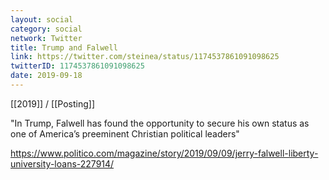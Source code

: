 ```yaml
---
layout: social
category: social
network: Twitter
title: Trump and Falwell
link: https://twitter.com/steinea/status/1174537861091098625
twitterID: 1174537861091098625
date: 2019-09-18
---
```


[[2019]] / [[Posting]]

"In Trump, Falwell has found the opportunity to secure his own status as one of America’s preeminent Christian political leaders"

<https://www.politico.com/magazine/story/2019/09/09/jerry-falwell-liberty-university-loans-227914/>
